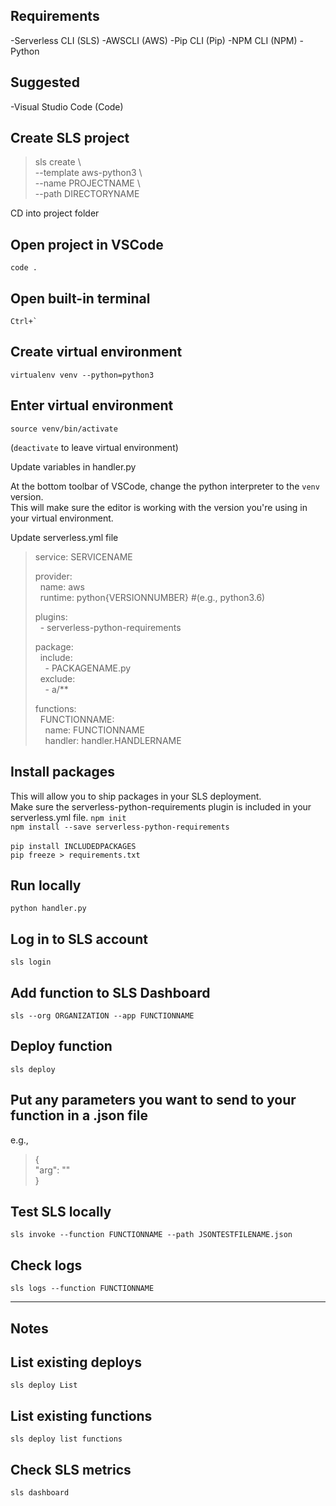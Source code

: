 ## Requirements
-Serverless CLI (SLS)
-AWSCLI (AWS)
-Pip CLI (Pip)
-NPM CLI (NPM)
-Python

## Suggested
-Visual Studio Code (Code)


## Create SLS project
>sls create \\ \
>  --template aws-python3 \\ \
>  --name PROJECTNAME \\ \
>  --path DIRECTORYNAME

CD into project folder

## Open project in VSCode
`code .`

## Open built-in terminal
``Ctrl+` ``

## Create virtual environment
`virtualenv venv --python=python3`

## Enter virtual environment
`source venv/bin/activate`

(`deactivate` to leave virtual environment)

Update variables in handler.py

At the bottom toolbar of VSCode, change the python interpreter to the `venv` version. \
This will make sure the editor is working with the version you're using in your virtual environment.

Update serverless.yml file

>service: SERVICENAME
>
>provider: \
>&nbsp;&nbsp;name: aws \
>&nbsp;&nbsp;runtime: python{VERSIONNUMBER} #(e.g., python3.6)
>
>plugins: \
>&nbsp;&nbsp;\- serverless-python-requirements
>
>package: \
>&nbsp;&nbsp;include: \
>&nbsp;&nbsp;&nbsp;&nbsp;\- PACKAGENAME.py \
>&nbsp;&nbsp;exclude: \
>&nbsp;&nbsp;&nbsp;&nbsp;\- a/**
>
>functions: \
>&nbsp;&nbsp;FUNCTIONNAME: \
>&nbsp;&nbsp;&nbsp;&nbsp;name: FUNCTIONNAME \
>&nbsp;&nbsp;&nbsp;&nbsp;handler: handler.HANDLERNAME


## Install packages
This will allow you to ship packages in your SLS deployment. \
Make sure the serverless-python-requirements plugin is included in your serverless.yml file.
`npm init` \
`npm install --save serverless-python-requirements` \
\
`pip install INCLUDEDPACKAGES` \
`pip freeze > requirements.txt` 

## Run locally
`python handler.py`

## Log in to SLS account
`sls login`

## Add function to SLS Dashboard
`sls --org ORGANIZATION --app FUNCTIONNAME`

## Deploy function
`sls deploy`


## Put any parameters you want to send to your function in a .json file
e.g.,
>{ \
>  "arg": "" \
>}

## Test SLS locally
`sls invoke --function FUNCTIONNAME --path JSONTESTFILENAME.json`

## Check logs
`sls logs --function FUNCTIONNAME`

---
## Notes

## List existing deploys
`sls deploy List`

## List existing functions
`sls deploy list functions`

## Check SLS metrics
`sls dashboard`
